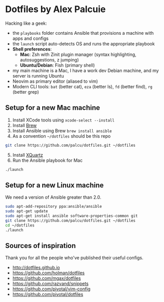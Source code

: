 # Dotfiles by Alex Palcuie

Hacking like a geek:

* the `playbooks` folder contains Ansible that provisions a machine with apps and configs
* the `launch` script auto-detects OS and runs the appropriate playbook
* **Shell preferences**: 
  * **Mac**: Zsh with Zinit plugin manager (syntax highlighting, autosuggestions, z jumping)
  * **Ubuntu/Debian**: Fish (primary shell)
* my main machine is a Mac, I have a work dev Debian machine, and my server is running Ubuntu
* Neovim as primary editor (aliased to vim)
* Modern CLI tools: `bat` (better cat), `eza` (better ls), `fd` (better find), `rg` (better grep)

## Setup for a new Mac machine

1. Install XCode tools using `xcode-select --install`
2. Install [Brew](http://brew.sh/)
3. Install Ansible using Brew `brew install ansible`
4. As a convention `~/dotfiles` should be this repo

  ```bash
  git clone https://github.com/palcu/dotfiles.git ~/dotfiles
  ```
5. Install [XQuartz](https://xquartz.macosforge.org/landing/)
6. Run the Ansible playbook for Mac

  ```bash
  ./launch
  ```

## Setup for a new Linux machine

We need a version of Ansible greater than 2.0.

```bash
sudo apt-add-repository ppa:ansible/ansible
sudo apt-get update
sudo apt-get install ansible software-properties-common git
git clone https://github.com/palcu/dotfiles.git ~/dotfiles
cd ~/dotfiles
./launch
```

## Sources of inspiration

Thank you for all the people who've published their useful configs.

* http://dotfiles.github.io
* https://github.com/holman/dotfiles
* https://github.com/mgax/dotfiles
* https://github.com/razvand/snippets
* https://github.com/pivotal/vim-config
* https://github.com/pivotal/dotfiles
